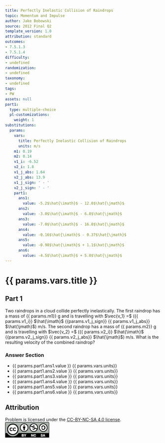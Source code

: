 ```yaml
---
title: Perfectly Inelastic Collision of Raindrops
topic: Momentum and Impulse
author: Jake Bobowski
source: 2012 Final Q2
template_version: 1.0
attribution: standard
outcomes:
- 7.5.1.3
- 7.5.1.4
difficulty:
- undefined
randomization:
- undefined
taxonomy:
- undefined
tags:
- PW
assets: null
part1:
  type: multiple-choice
  pl-customizations:
    weight: 1
substitutions:
  params:
    vars:
      title: Perfectly Inelastic Collision of Raindrops
      units: m/s
    m1: 0.19
    m2: 0.14
    v1_i: -6.52
    v2_i: 1.8
    v1_j_abs: 1.64
    v2_j_abs: 13.9
    v1_j_sign: ' - '
    v2_j_sign: ' - '
    part1:
      ans1:
        value: -5.2$\hat{\imath}$ - 12.0$\hat{\jmath}$
      ans2:
        value: -3.0$\hat{\imath}$ - 6.8$\hat{\jmath}$
      ans3:
        value: -7.0$\hat{\imath}$ - 16.0$\hat{\jmath}$
      ans4:
        value: -0.16$\hat{\imath}$ - 0.37$\hat{\jmath}$
      ans5:
        value: -0.98$\hat{\imath}$ + 1.1$\hat{\jmath}$
      ans6:
        value: -4.5$\hat{\imath}$ + 5.0$\hat{\jmath}$
---
```

# {{ params.vars.title }}
## Part 1

Two raindrops in a cloud collide perfectly inelastically. The first raindrop has a mass of {{ params.m1}} g and is travelling with $\vec{v_1} =$ ({{ params.v1_i}} $\hat{\imath}$ {{params.v1_j_sign}} {{ params.v1_j_abs}} $\hat{\jmath}$) m/s. The second raindrop has a mass of {{ params.m2}} g and is travelling with $\vec{v_2} =$ ({{ params.v2_i}} $\hat{\imath}$ {{params.v2_j_sign}} {{ params.v2_j_abs}} $\hat{\jmath}$) m/s. What is the resulting velocity of the combined raindrop?

### Answer Section

- {{ params.part1.ans1.value }} {{ params.vars.units}}
- {{ params.part1.ans2.value }} {{ params.vars.units}}
- {{ params.part1.ans3.value }} {{ params.vars.units}}
- {{ params.part1.ans4.value }} {{ params.vars.units}}
- {{ params.part1.ans5.value }} {{ params.vars.units}}
- {{ params.part1.ans6.value }} {{ params.vars.units}}

## Attribution

Problem is licensed under the [CC-BY-NC-SA 4.0 license](https://creativecommons.org/licenses/by-nc-sa/4.0/).<br> ![The Creative Commons 4.0 license requiring attribution-BY, non-commercial-NC, and share-alike-SA license.](https://raw.githubusercontent.com/firasm/bits/master/by-nc-sa.png)